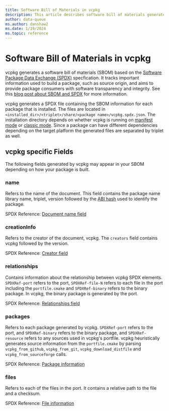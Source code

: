 ```yaml
---
title: Software Bill of Materials in vcpkg
description: This article describes software bill of materials generated by vcpkg.
author: data-queue
ms.author: danshaw2
ms.date: 1/19/2024
ms.topic: reference
---
```


# Software Bill of Materials in vcpkg
vcpkg generates a software bill of materials (SBOM) based on the [Software Package Data Exchange (SPDX)](https://spdx.github.io/spdx-spec/v2.3/) specfication. It tracks important information used to build a package, such as source origin, and aims to provide package consumers with software transparency and integrity. See this [blog post about SBOM and SPDX](https://devblogs.microsoft.com/engineering-at-microsoft/generating-software-bills-of-materials-sboms-with-spdx-at-microsoft/) for more information.

vcpkg generates a SPDX file containing the SBOM information for each package that is installed. The files are located in `<installed_dir>/<triplet>/share/<package name>/vcpkg.spdx.json`. The installation directory depends on whether vcpkg is running on [manifest mode](../concepts/manifest-mode.md) or [classic mode](../concepts/classic-mode.md). Since a package can have different dependencies depending on the target platform the generated files are separated by triplet as well.

## vcpkg specific Fields
The following fields generated by vcpkg may appear in your SBOM depending on how your package is built.

### name
Refers to the name of the document. This field contains the package name library name, triplet, version followed by the [ABI hash](users/binarycaching#abi-hash) used to identify the package.

SPDX Reference: [Document name field](https://spdx.github.io/spdx-spec/v2.3/document-creation-information/#64-document-name-field)

### creationInfo
Refers to the creator of the document, vcpkg. The `creators` field contains vcpkg followed by the version.

SPDX Reference: [Creator field](https://spdx.github.io/spdx-spec/v2.3/document-creation-information/#68-creator-field)

### relationships
Contains information about the relationship between vcpkg SPDX elements. `SPDXRef-port` refers to the port, `SPDXRef-file-N` refers to each file in the port including the `portfile.cmake` and `SPDXRef-binary` refers to the binary package. In vcpkg, the binary package is generated by the port.

SPDX Reference: [Relationships field](https://spdx.github.io/spdx-spec/v2.3/relationships-between-SPDX-elements/)

### packages
Refers to each package generated by vcpkg. `SPDXRef-port` refers to the port, and `SPDXRef-binary` refers to the binary package, and `SPDXRef-resource` refers to any sources used in vcpkg's portfile. vcpkg heuristically generates source information from the `portfile.cmake` by parsing `vcpkg_from_github`, `vcpkg_from_git`, `vcpkg_download_distfile` and `vcpkg_from_sourceforge` calls.

SPDX Reference: [Package information](https://spdx.github.io/spdx-spec/v2.3/package-information/)

### files

Refers to each of the files in the port. It contains a relative path to the file and a checksum.

SPDX Reference: [File information](https://spdx.github.io/spdx-spec/v2.3/file-information/)
